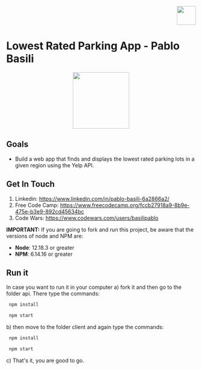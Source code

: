<p align='right'>
    <img src='https://i.pinimg.com/originals/07/10/67/071067d0181b02da0518ab2be33b1b7f.jpg' height="50"/>
</p>

# Lowest Rated Parking App - Pablo Basili

<p align="center">
  <img height="150" src="https://px.cdn.lanueva.com/042020/1587137143643/Pablo%20y%20Elian%20en%20su%20huerta%20de%20Salsipuedes.%20El%20aislamiento%20a%20plena%20naturaleza.jpg" />
</p>

## Goals

- Build a web app that finds and displays the lowest rated parking lots in a given region using the Yelp API.

## Get In Touch 

 1. Linkedin: https://www.linkedin.com/in/pablo-basili-6a2866a2/
 2. Free Code Camp: https://www.freecodecamp.org/fccb27918a9-8b9e-475e-b3e9-892cd45634bc
 3. Code Wars: https://www.codewars.com/users/basilipablo
 
__IMPORTANT:__ If you are going to fork and run this project, be aware that the versions of node and NPM are:

 * __Node__: 12.18.3 or greater
 * __NPM__: 6.14.16 or greater

 ## Run it
 In case you want to run it in your computer 
 a) fork it and then go to the folder api. There type the commands: 
 ```bash
  npm install
```
 ```bash
  npm start
```
b) then move to the folder client and again type the commands:
 ```bash
  npm install
```
 ```bash
  npm start
```
c) That's it, you are good to go.